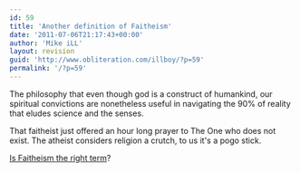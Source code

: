 ```yaml
---
id: 59
title: 'Another definition of Faitheism'
date: '2011-07-06T21:17:43+00:00'
author: 'Mike iLL'
layout: revision
guid: 'http://www.obliteration.com/illboy/?p=59'
permalink: '/?p=59'
---
```


The philosophy that even though god is a construct of humankind, our spiritual convictions are nonetheless useful in navigating the 90% of reality that eludes science and the senses.

That faitheist just offered an hour long prayer to The One who does not exist. The atheist considers religion a crutch, to us it's a pogo stick.

<a title="Faitheism" href="http://www.urbandictionary.com/define.php?term=faitheist" target="_blank">Is Faitheism the right term</a>?